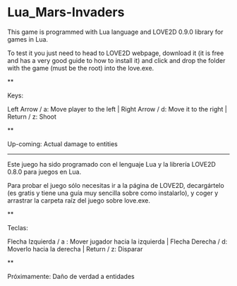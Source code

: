 Lua_Mars-Invaders
=================

This game is programmed with Lua language and LOVE2D 0.9.0 library for games in Lua.

To test it you just need to head to LOVE2D webpage, download it (it is free and has a very good guide to how to install it) and click and drop the folder with the game (must be the root) into the love.exe.

**

Keys:

Left Arrow / a: Move player to the left | 
Right Arrow / d: Move it to the right | 
Return / z: Shoot

**

Up-coming:
Actual damage to entities

----------------------------------------------------------------------------------------------------------------------

Este juego ha sido programado con el lenguaje Lua y la librería LOVE2D 0.8.0 para juegos en Lua.

Para probar el juego sólo necesitas ir a la página de LOVE2D, decargártelo (es gratis y tiene una guía muy sencilla sobre como instalarlo), y coger y arrastrar la carpeta raíz del juego sobre love.exe.

**

Teclas:

Flecha Izquierda / a : Mover jugador hacia la izquierda | 
Flecha Derecha / d: Moverlo hacia la derecha | 
Return / z: Disparar

**

Próximamente:
Daño de verdad a entidades
